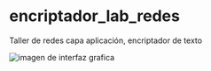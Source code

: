 # encriptador_lab_redes
Taller de redes capa aplicación, encriptador de texto

![imagen de interfaz grafica](co/edu/uniquindio/encriptador/images/interfaz.jpg)
